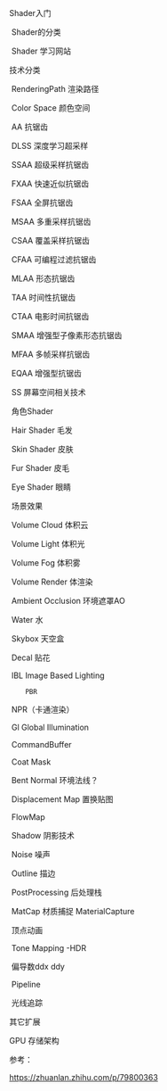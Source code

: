Shader入门

​		 Shader的分类

​		 Shader 学习网站

技术分类

​		RenderingPath 渲染路径

​		Color Space 颜色空间

​		AA  抗锯齿

​				DLSS 深度学习超采样

​				SSAA 超级采样抗锯齿

​				FXAA 快速近似抗锯齿

​				FSAA 全屏抗锯齿

​				MSAA 多重采样抗锯齿

​				CSAA 覆盖采样抗锯齿

​				CFAA 可编程过滤抗锯齿

​				MLAA 形态抗锯齿

​				TAA	时间性抗锯齿

​			    CTAA 电影时间抗锯齿

​				SMAA 增强型子像素形态抗锯齿

​				MFAA 多帧采样抗锯齿

​				EQAA 增强型抗锯齿

​		SS  屏幕空间相关技术

​		角色Shader

​				Hair Shader  毛发

​				Skin Shader  皮肤

​				Fur Shader   皮毛

​				Eye Shader  眼睛

​		 场景效果

​				Volume Cloud  体积云

​				Volume Light  体积光

​				Volume Fog	体积雾

​				Volume Render 体渲染

​		  	  Ambient Occlusion	环境遮罩AO

​				Water  水

​				Skybox  	天空盒

​				Decal	 贴花  	

​		 IBL   Image Based Lighting

 		PBR

​		 NPR（卡通渲染）	

​		 Gl  Global Illumination 

​		 CommandBuffer

​		 Coat Mask

​		 Bent Normal   环境法线？

​		 Displacement Map  置换贴图

​		 FlowMap 

​		 Shadow 阴影技术

​		 Noise   噪声

​		 Outline  描边

​		 PostProcessing  后处理栈

​		 MatCap    材质捕捉  MaterialCapture

​		 顶点动画

​		 Tone Mapping -HDR

​		 偏导数ddx  ddy

​		 Pipeline

​		 光线追踪

其它扩展

GPU 存储架构



参考：

https://zhuanlan.zhihu.com/p/79800363

